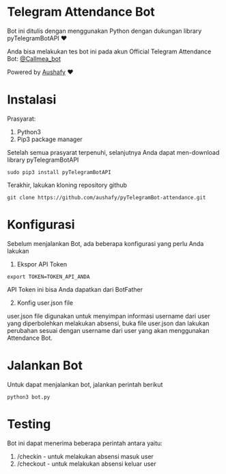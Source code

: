# Telegram Attendance Bot
Bot ini ditulis dengan menggunakan Python dengan dukungan library pyTelegramBotAPI ❤

Anda bisa melakukan tes bot ini pada akun Official Telegram Attendance Bot:
[@Callmea_bot](https://telegram.me/Callmea_bot)

Powered by [Aushafy](https://github.com/aushafy) ❤

# Instalasi

Prasyarat:
1. Python3
2. Pip3 package manager

Setelah semua prasyarat terpenuhi, selanjutnya Anda dapat men-download library pyTelegramBotAPI

```
sudo pip3 install pyTelegramBotAPI
```

Terakhir, lakukan kloning repository github

```
git clone https://github.com/aushafy/pyTelegramBot-attendance.git
```

# Konfigurasi

Sebelum menjalankan Bot, ada beberapa konfigurasi yang perlu Anda lakukan

1. Ekspor API Token

```
export TOKEN=TOKEN_API_ANDA
```
API Token ini bisa Anda dapatkan dari BotFather

2. Konfig user.json file

user.json file digunakan untuk menyimpan informasi username dari user yang diperbolehkan melakukan absensi, buka file user.json dan lakukan perubahan sesuai dengan username dari user yang akan menggunakan Attendance Bot.

# Jalankan Bot

Untuk dapat menjalankan bot, jalankan perintah berikut
```
python3 bot.py
```

# Testing

Bot ini dapat menerima beberapa perintah antara yaitu:
1. /checkin - untuk melakukan absensi masuk user
2. /checkout - untuk melakukan absensi keluar user